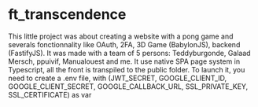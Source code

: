 # ft_transcendence

This little project was about creating a website with a pong game and severals fonctionnality like OAuth, 2FA, 3D Game (BabylonJS), backend (FastifyJS). It was made with a team of 5 persons: Teddyburgonde, Galaad Mersch, ppuivif, Manualouest and me. It use native SPA page system in Typescript, all the front is transpiled to the public folder. To launch it, you need to create a .env file, with (JWT_SECRET, GOOGLE_CLIENT_ID, GOOGLE_CLIENT_SECRET, GOOGLE_CALLBACK_URL, SSL_PRIVATE_KEY, SSL_CERTIFICATE) as var
